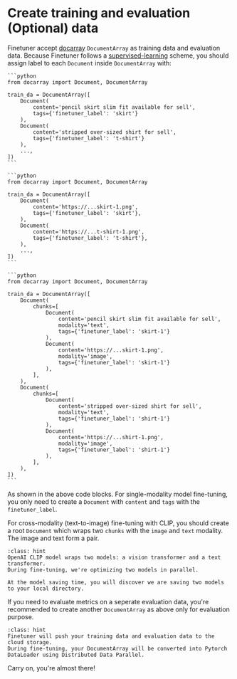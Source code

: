 # Create training and evaluation (Optional) data

Finetuner accept [docarray](https://docarray.jina.ai/) `DocumentArray` as training data and evaluation data.
Because Finetuner follows a [supervised-learning](https://en.wikipedia.org/wiki/Supervised_learning) scheme,
you should assign label to each `Document` inside `DocumentArray` with:

````{tab} text-to-text search
```python
from docarray import Document, DocumentArray

train_da = DocumentArray([
    Document(
        content='pencil skirt slim fit available for sell',
        tags={'finetuner_label': 'skirt'}
    ),
    Document(
        content='stripped over-sized shirt for sell',
        tags={'finetuner_label': 't-shirt'}
    ),
    ...,
])
```
````
````{tab} image-to-image search
```python
from docarray import Document, DocumentArray

train_da = DocumentArray([
    Document(
        content='https://...skirt-1.png',
        tags={'finetuner_label': 'skirt'},
    ),
    Document(
        content='https://...t-shirt-1.png',
        tags={'finetuner_label': 't-shirt'},
    ),
    ...,
])
```
````
````{tab} text-to-image search on CLIP
```python
from docarray import Document, DocumentArray

train_da = DocumentArray([
    Document(
        chunks=[
            Document(
                content='pencil skirt slim fit available for sell',
                modality='text',
                tags={'finetuner_label': 'skirt-1'}
            ),
            Document(
                content='https://...skirt-1.png',
                modality='image',
                tags={'finetuner_label': 'skirt-1'}
            ),
        ],
    ),
    Document(
        chunks=[
            Document(
                content='stripped over-sized shirt for sell',
                modality='text',
                tags={'finetuner_label': 'shirt-1'}
            ),
            Document(
                content='https://...shirt-1.png',
                modality='image',
                tags={'finetuner_label': 'shirt-1'}
            ),
        ],
    ),
])
```
````

As shown in the above code blocks.
For single-modality model fine-tuning, you only need to create a `Document` with `content` and `tags` with the `finetuner_label`.

For cross-modality (text-to-image) fine-tuning with CLIP,
you should create a root `Document` which wraps two `chunks` with the `image` and `text` modality.
The image and text form a pair.

```{admonition} CLIP model explained
:class: hint
OpenAI CLIP model wraps two models: a vision transformer and a text transformer.
During fine-tuning, we're optimizing two models in parallel.

At the model saving time, you will discover we are saving two models to your local directory. 
```

If you need to evaluate metrics on a seperate evaluation data,
you're recommended to create another `DocumentArray` as above only for evaluation purpose.

```{admonition} What happened underneath?
:class: hint
Finetuner will push your training data and evaluation data to the cloud storage.
During fine-tuning, your DocumentArray will be converted into Pytorch DataLoader using Distributed Data Parallel. 
```

Carry on, you're almost there!
